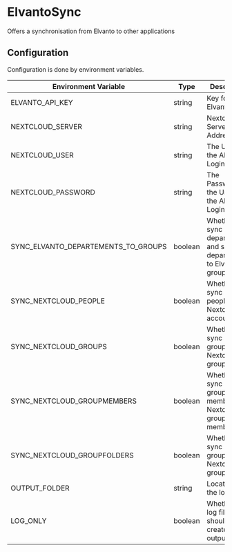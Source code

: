 # ElvantoSync
Offers a synchronisation from Elvanto to other applications

## Configuration
Configuration is done by environment variables.

| Environment Variable                | Type    | Description                                                                  | Default |
|-------------------------------------|---------|------------------------------------------------------------------------------|---------|
| ELVANTO_API_KEY                     | string  | Key for the Elvanto api                                                      |         |
| NEXTCLOUD_SERVER                    | string  | Nextcloud Server Address                                                     |         |
| NEXTCLOUD_USER                      | string  | The User for the API-Login                                                   |         |
| NEXTCLOUD_PASSWORD                  | string  | The Password for the User for the API-Login                                  |         |
| SYNC_ELVANTO_DEPARTEMENTS_TO_GROUPS | boolean | Whether to sync Elvanto departements and sub-departements to Elvanto groups  | false   |
| SYNC_NEXTCLOUD_PEOPLE               | boolean | Whether to sync Elvanto people to Nextcloud accounts                         | false   |
| SYNC_NEXTCLOUD_GROUPS               | boolean | Whether to sync Elvanto groups to Nextcloud groups                           | false   |
| SYNC_NEXTCLOUD_GROUPMEMBERS         | boolean | Whether to sync Elvanto group members to Nextcloud group members             | false   |
| SYNC_NEXTCLOUD_GROUPFOLDERS         | boolean | Whether to sync Elvanto groups to Nextcloud groupfolders                     | false   |
| OUTPUT_FOLDER                       | string  | Location for the log files                                                   |         |
| LOG_ONLY                            | boolean | Whether only log files should be created in the output-folder                | false   |
